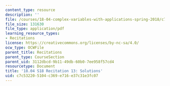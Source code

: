 ```yaml
---
content_type: resource
description: ''
file: /courses/18-04-complex-variables-with-applications-spring-2018/c7c532205104c369e716e37c31e3fc07_MIT18_04S18_Recit13-solutions.pdf
file_size: 131630
file_type: application/pdf
learning_resource_types:
- Recitations
license: https://creativecommons.org/licenses/by-nc-sa/4.0/
ocw_type: OCWFile
parent_title: Recitations
parent_type: CourseSection
parent_uid: 3112dbcd-9b11-49db-60b0-7ee958f57cd4
resourcetype: Document
title: '18.04 S18 Recitation 13: Solutions'
uid: c7c53220-5104-c369-e716-e37c31e3fc07
---
```


